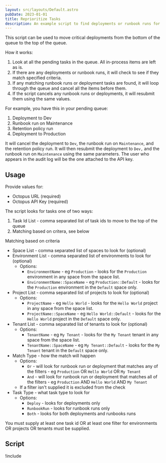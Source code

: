 ```yaml
---
layout: src/layouts/Default.astro
pubDate: 2023-01-01
title: Reprioritize Tasks
description: An example script to find deployments or runbook runs for a specific environment, project, or tenant and move them to the top of the queue.
---
```


This script can be used to move critical deployments from the bottom of the queue to the top of the queue.  

How it works:
1) Look at all the pending tasks in the queue.  All in-process items are left as is.
2) If there are any deployments or runbook runs, it will check to see if they match specified criteria.
3) If any matching runbook runs or deployment tasks are found, it will loop through the queue and cancel all the items before them.
4) If the script cancels any runbook runs or deployments, it will resubmit them using the same values.

For example, you have this in your pending queue:
1) Deployment to Dev
2) Runbook run on Maintenance
3) Retention policy run
4) Deployment to Production

It will cancel the deployment to `Dev`, the runbook run on `Maintenance`, and the retention policy run.  It will then resubmit the deployment to `Dev,` and the runbook run on `Maintenance` using the same parameters. The user who appears in the audit log will be the one attached to the API key.

## Usage

Provide values for:

- Octopus URL (required)
- Octopus API Key (required)

The script looks for tasks one of two ways:

1) Task Id List - comma separated list of task ids to move to the top of the queue
2) Matching based on critera, see below

Matching based on criteria
- Space List - comma separated list of spaces to look for (optional)
- Environment List - comma separated list of environments to look for (optional)
    - Options: 
        - `EnvironmentName` - eg `Production` - looks for the `Production` environment in any space from the space list.
        - `EnvironmentName::SpaceName` - eg `Production::Default` - looks for the `Production` environment in the `Default` space only.
- Project List - comma separated list of projects to look for (optional)
    - Options: 
        - `ProjectName` - eg `Hello World` - looks for the `Hello World` project in any space from the space list.
        - `ProjectName::SpaceName` - eg `Hello World::Default` - looks for the `Hello World` project in the `Default` space only.
- Tenant List - comma separated list of tenants to look for (optional)
    - Options: 
        - `TenantName` - eg `My Tenant` - looks for the `My Tenant` tenant in any space from the space list.
        - `TenantName::SpaceName` - eg `My Tenant::Default` - looks for the `My Tenant` tenant in the `Default` space only.
- Match Type - how the match will happen
    - Options:
        - `Or` - will look for runbook run or deployment that matches any of the filters - eg `Production` OR `Hello World` OR `My Tenant`
        - `And` - will look for runbook run or deployment that matches all of the filters - eg `Production` AND `Hello World` AND `My Tenant`
    - If a filter isn't supplied it is excluded from the check
- Task Type - what task type to look for
    - Options:
        - `Deploy` - looks for deployments only
        - `RunbookRun` - looks for runbook runs only
        - `Both` - looks for both deployments and runbooks runs

You must supply at least one task id OR at least one filter for environments OR projects OR tenants must be supplied.

## Script

!include <reprioritize-tasks>